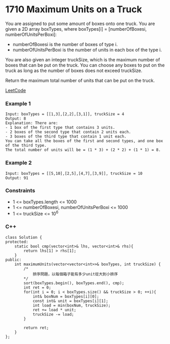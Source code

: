 # 1710 Maximum Units on a Truck

You are assigned to put some amount of boxes onto one truck. You are given a 2D array boxTypes, where boxTypes[i] = [numberOfBoxesi, numberOfUnitsPerBoxi]:

* numberOfBoxesi is the number of boxes of type i.
* numberOfUnitsPerBoxi is the number of units in each box of the type i.

You are also given an integer truckSize, which is the maximum number of boxes that can be put on the truck. You can choose any boxes to put on the truck as long as the number of boxes does not exceed truckSize.

Return the maximum total number of units that can be put on the truck.
  
[LeetCode](https://leetcode.cn/problems/maximum-units-on-a-truck/)

### Example 1

```
Input: boxTypes = [[1,3],[2,2],[3,1]], truckSize = 4
Output: 8
Explanation: There are:
- 1 box of the first type that contains 3 units.
- 2 boxes of the second type that contain 2 units each.
- 3 boxes of the third type that contain 1 unit each.
You can take all the boxes of the first and second types, and one box of the third type.
The total number of units will be = (1 * 3) + (2 * 2) + (1 * 1) = 8.
```

### Example 2

```
Input: boxTypes = [[5,10],[2,5],[4,7],[3,9]], truckSize = 10
Output: 91
```


### Constraints

* 1 <= boxTypes.length <= 1000
* 1 <= numberOfBoxesi, numberOfUnitsPerBoxi <= 1000
* 1 <= truckSize <= 10<sup>6</sup>

### C++ 

```
class Solution {
protected:
    static bool cmp(vector<int>& lhs, vector<int>& rhs){
        return lhs[1] > rhs[1];
    }
public:
    int maximumUnits(vector<vector<int>>& boxTypes, int truckSize) {
        /*
            排序問題，以每個箱子能有多少unit從大到小排序
        */
        sort(boxTypes.begin(), boxTypes.end(), cmp);
        int ret = 0;
        for(int i = 0; i < boxTypes.size() && truckSize > 0; ++i){
            int& boxNum = boxTypes[i][0];
            const int& unit = boxTypes[i][1];
            int load = min(boxNum, truckSize);
            ret += load * unit;
            truckSize -= load;
        }

        return ret;
    }
};
```